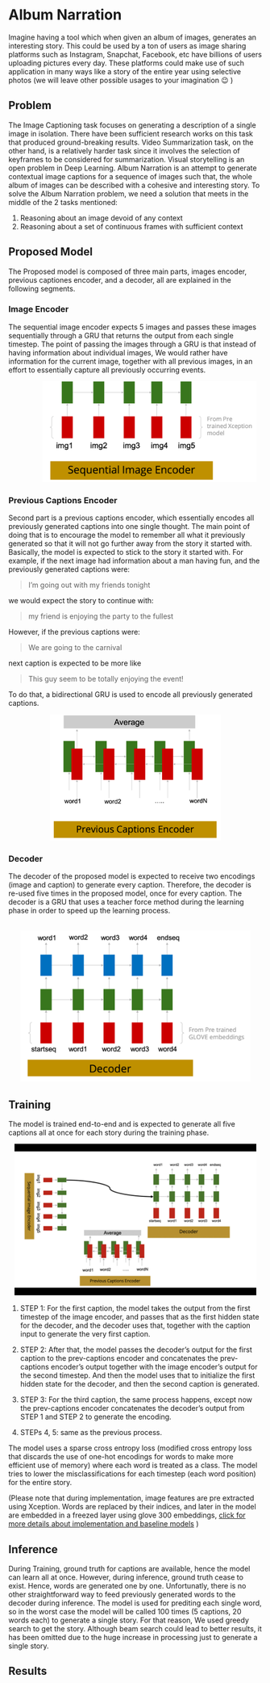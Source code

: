 
# Album Narration
Imagine having a tool which when given an album of images, generates an interesting story. This could be used by a ton of users as image sharing platforms such as Instagram, Snapchat, Facebook, etc have billions of users uploading pictures every day. These platforms could make use of such application in many ways like a story of the entire year using selective photos (we will leave other possible usages to your imagination :wink: )
## Problem
The Image Captioning task focuses on generating a description of a single image in isolation. There have been sufficient research works on this task that produced ground-breaking results. Video Summarization task, on the other hand, is a relatively harder task since it involves the selection of keyframes to be considered for summarization. Visual storytelling is an open problem in Deep Learning. Album Narration is an attempt to generate contextual image captions for a sequence of images such that, the whole album of images can be described with a cohesive and interesting story.
To solve the Album Narration problem, we need a solution that meets in the middle of the 2 tasks mentioned:
1. Reasoning about an image devoid of any context
1. Reasoning about a set of continuous frames with sufficient context


## Proposed Model
The Proposed model is composed of three main parts, images encoder, previous captiones encoder, and a decoder, all are explained in the following segments.

### Image Encoder
The sequential image encoder expects 5 images and passes these images sequentially through a GRU that returns the output from each single timestep. The point of passing the images through a GRU is that instead of having information about individual  images, We would rather have information for the current image, together with all previous images, in an effort to essentially capture all previously occurring events.
<p align="center">&emsp;&emsp;&emsp;&emsp;<img src="images/imageEncoder.png" height="200"><p>

### Previous Captions Encoder
Second part is a previous captions encoder, which essentially encodes all previously generated captions into one single thought. The main point of doing that is to encourage the model to remember all what it previously generated so that it will not go further away from the story it started with. Basically, the model is expected to stick to the story it started with. For example, if the next image had information about a man having fun, and the previously generated captions were: 
> I’m going out with my friends tonight

we would expect the story to continue with: 

> my friend is enjoying the party to the fullest

However, if the previous captions were:

> We are going to the carnival

next caption is expected to be more like

> This guy seem to be totally enjoying the event!

To do that, a bidirectional GRU is used to encode all previously generated captions.
<p align="center" ><img src="images/prevCapEncoder.png" height="250"><p>

### Decoder
The decoder of the proposed model is expected to receive two encodings (image and caption) to generate every caption. Therefore, the decoder is re-used five times in the proposed model, once for every caption. The decoder is a GRU that uses a teacher force method during the learning phase in order to speed up the learning process.
<p align="center">&emsp;&emsp;&emsp;&emsp;&emsp;&emsp;<img src="images/decoder.png" height="300"><p>

## Training
The model is trained end-to-end and is expected to generate all five captions all at once for each story during the training phase. 

<p align="center" ><img src="images/training.gif" height="300"><p>

1. STEP 1:
For the first caption, the model takes the output from the first timestep of the image encoder, and passes that as the first hidden state for the decoder, and the decoder uses that, together with the caption input to generate the very first caption. 

1. STEP 2:
After that, the model passes the decoder’s output for the first caption to the prev-captions encoder and concatenates the prev-captions encoder’s output together with the image encoder’s output for the second timestep. And then the model uses that to initialize the first hidden state for the decoder, and then the second caption is generated.
1.  STEP 3:
For the third caption, the same process happens, except now the prev-captions encoder concatenates the decoder’s output from STEP 1 and STEP 2 to generate the encoding. 
1. STEPs 4, 5:
same as the previous process.

The model uses a sparse cross entropy loss (modified cross entropy loss that discards the use of one-hot encodings for words to make more efficient use of memory) where each word is treated as a class.  The model tries to lower the misclassifications for each timestep (each word position) for the entire story.

(Please note that during implementation, image features are pre extracted using Xception. Words are replaced by their indices, and later in the model are embedded in a freezed layer using glove 300 embeddings, [click for more details about implementation and baseline models](Extra.md)  )

## Inference
During Training, ground truth for captions are available, hence the model can learn all at once. However, during inference, ground truth cease to exist. Hence, words are generated one by one. Unfortunatly, there is no other straightforward way to feed previously generated words to the decoder during inference. The model is used for prediting each single word, so in the worst case the model will be called 100 times (5 captions, 20 words each) to generate a single story. For that reason, We used greedy search to get the story. Although beam search could lead to better results, it has been omitted due to the huge increase in processing just to generate a single story.

## Results
